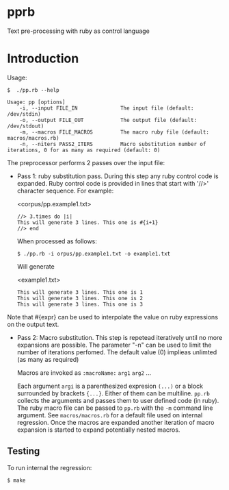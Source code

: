 # pprb
Text pre-processing with ruby as control language

# Introduction

Usage:

    $  ./pp.rb --help
    
    Usage: pp [options]
        -i, --input FILE_IN              The input file (default: /dev/stdin)
        -o, --output FILE_OUT            The output file (default: /dev/stdout)
        -m, --macros FILE_MACROS         The macro ruby file (default: macros/macros.rb)
        -n, --niters PASS2_ITERS         Macro substitution number of iterations, 0 for as many as required (default: 0)

The preprocessor performs 2 passes over the input file:

- Pass 1: ruby substitution pass. During this step any ruby control code is expanded. Ruby control code is
  provided in lines that start with '//>' character sequence. For example:

  <corpus/pp.example1.txt>
  
      //> 3.times do |i|
      This will generate 3 lines. This one is #{i+1}
      //> end

  When processed as follows:

      $ ./pp.rb -i orpus/pp.example1.txt -o example1.txt

  Will generate
  
  <example1.txt>
  
      This will generate 3 lines. This one is 1
      This will generate 3 lines. This one is 2
      This will generate 3 lines. This one is 3

Note that #{expr} can be used to interpolate the value on ruby expressions on the output text.

- Pass 2: Macro substitution. This step is repetead iteratively until no more expansions are possible. The
  parameter "-n" can be used to limit the number of iterations perfomed. The default value (0) implieas
  unlimted (as many as required)

  Macros are invoked as `:macroName:` `arg1` `arg2` ...

  Each argument `argi` is a parenthesized expresion `(...)` or a block surrounded by brackets `{...}`. Either of them
  can be multiline. `pp.rb` collects the arguments and passes them to user defined code (in ruby). The ruby macro
  file can be passed to `pp.rb` with the `-m` command line argument. See `macros/macros.rb` for a default file
  used on internal regression. Once the macros are expanded another iteration of macro expansion is started to
  expand potentially nested macros.

## Testing

To run internal the regression:

    $ make

    
